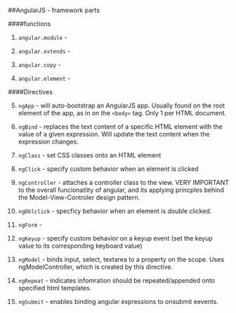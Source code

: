 ##AngularJS - framework parts

####functions

1) ``angular.module`` -

2) ``angular.extends`` -

3) ``angular.copy`` -

4) ``angular.element`` -


####Directives

5) ``ngApp`` - will auto-bootstrap an AngularJS app. Usually found on the root element of the app, as in on the ``<body>`` tag. Only 1 per HTML document.

6) ``ngBind`` - replaces the text content of a specific HTML element with the value of a given expression. Will update the text content when the expression changes.

7) ``ngClass`` - set CSS classes onto an HTML element

8) ``ngClick`` - specify custom behavior when an element is clicked

9) ``ngController`` - attaches a controller class to the view. VERY IMPORTANT to the overall funcionatlity of angular, and its applying princples behind the Model-View-Controler design pattern.

10) ``ngDblclick`` - specficy behavior when an element is double clicked.

11) ``ngForm`` -

12) ``ngKeyup`` - specify custom behavior on a keyup event (set the keyup value to its corresponding keyboard value)

13) ``ngModel`` - binds input, select, textarea to a property on the scope. Uses ngModelController, which is created by this directive.

14) ``ngRepeat`` - indicates infomration should be repeated/appended onto specified html templates.

15) ``ngSubmit`` - enables binding angular expressions to onsubmit eevents. 
